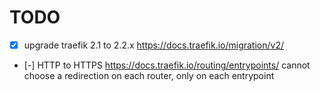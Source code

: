 #  TODO 

* [X] upgrade traefik 2.1 to 2.2.x https://docs.traefik.io/migration/v2/
* [-] HTTP to HTTPS https://docs.traefik.io/routing/entrypoints/ cannot choose a redirection on each router, only on each entrypoint